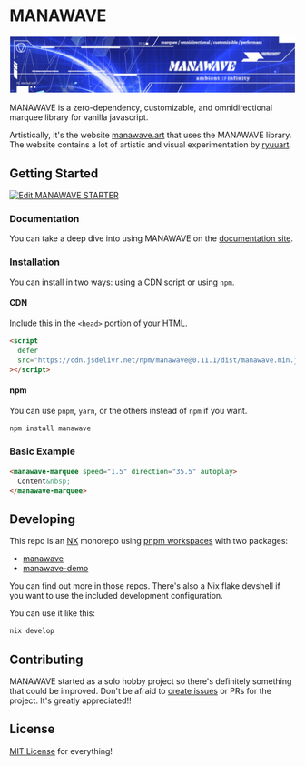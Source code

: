 # MANAWAVE

![MANAWAVE Forum Signature](./assets/signature.jpg)

MANAWAVE is a zero-dependency, customizable, and omnidirectional marquee library for vanilla javascript.

Artistically, it's the website [manawave.art](https://manawave.art) that uses the MANAWAVE library. The website contains a lot of artistic and visual experimentation by [ryuuart](https://github.com/ryuuart).

## Getting Started

[![Edit MANAWAVE STARTER](https://codesandbox.io/static/img/play-codesandbox.svg)](https://codesandbox.io/s/manawave-starter-gj9x2k?file=/src/index.html)

### Documentation

You can take a deep dive into using MANAWAVE on the [documentation site](https://manawave.art/docs/quickstart).

### Installation

You can install in two ways: using a CDN script or using `npm`.

#### CDN

Include this in the `<head>` portion of your HTML.

```html
<script
  defer
  src="https://cdn.jsdelivr.net/npm/manawave@0.11.1/dist/manawave.min.js"
></script>
```

#### npm

You can use `pnpm`, `yarn`, or the others instead of `npm` if you want.

```sh
npm install manawave
```

### Basic Example

```html
<manawave-marquee speed="1.5" direction="35.5" autoplay>
  Content&nbsp;
</manawave-marquee>
```

## Developing

This repo is an [NX](https://nx.dev) monorepo using [pnpm workspaces](https://pnpm.io) with two packages:

- [manawave](./package/)
- [manawave-demo](./web/)

You can find out more in those repos. There's also a Nix flake devshell if you want to use the included development configuration.

You can use it like this:

```sh
nix develop
```

## Contributing

MANAWAVE started as a solo hobby project so there's definitely something that could be improved. Don't be afraid to [create issues](https://github.com/ryuuart/manawave/issues/new) or PRs for the project. It's greatly appreciated!!

## License

[MIT License](./LICENSE) for everything!
